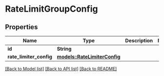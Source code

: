 # RateLimitGroupConfig

## Properties

Name | Type | Description | Notes
------------ | ------------- | ------------- | -------------
**id** | **String** |  | 
**rate_limiter_config** | [**models::RateLimiterConfig**](RateLimiterConfig.md) |  | 

[[Back to Model list]](../README.md#documentation-for-models) [[Back to API list]](../README.md#documentation-for-api-endpoints) [[Back to README]](../README.md)


